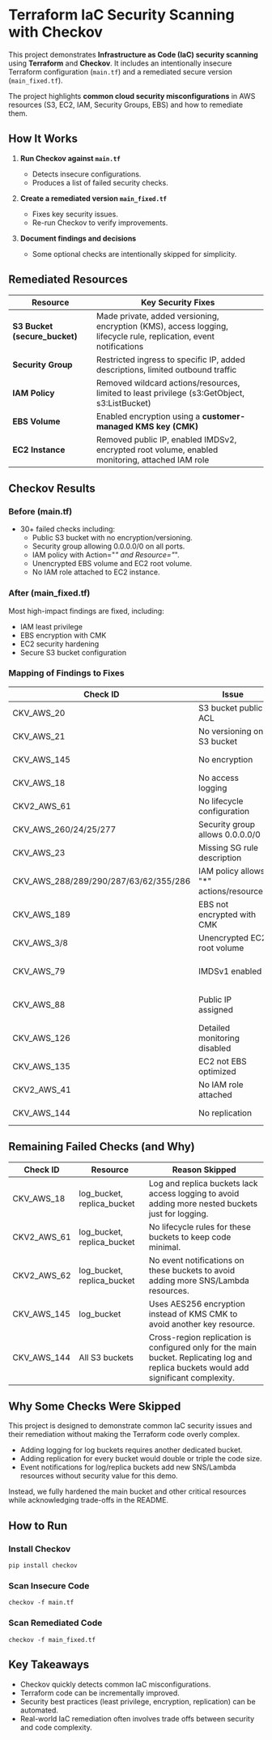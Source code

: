# Terraform IaC Security Scanning with Checkov

This project demonstrates **Infrastructure as Code (IaC) security scanning** using **Terraform** and **Checkov**.
It includes an intentionally insecure Terraform configuration (`main.tf`) and a remediated secure version (`main_fixed.tf`).

The project highlights **common cloud security misconfigurations** in AWS resources (S3, EC2, IAM, Security Groups, EBS) and how to remediate them.

## How It Works

1. **Run Checkov against `main.tf`**
   - Detects insecure configurations.
   - Produces a list of failed security checks.

2. **Create a remediated version `main_fixed.tf`**
   - Fixes key security issues.
   - Re-run Checkov to verify improvements.

3. **Document findings and decisions**
   - Some optional checks are intentionally skipped for simplicity.

## Remediated Resources

| Resource | Key Security Fixes |
|----------|---------------------|
| **S3 Bucket (secure_bucket)** | Made private, added versioning, encryption (KMS), access logging, lifecycle rule, replication, event notifications |
| **Security Group** | Restricted ingress to specific IP, added descriptions, limited outbound traffic |
| **IAM Policy** | Removed wildcard actions/resources, limited to least privilege (s3:GetObject, s3:ListBucket) |
| **EBS Volume** | Enabled encryption using a **customer-managed KMS key (CMK)** |
| **EC2 Instance** | Removed public IP, enabled IMDSv2, encrypted root volume, enabled monitoring, attached IAM role |

## Checkov Results

### Before (main.tf)

- 30+ failed checks including:
  - Public S3 bucket with no encryption/versioning.
  - Security group allowing 0.0.0.0/0 on all ports.
  - IAM policy with Action="*" and Resource="*".
  - Unencrypted EBS volume and EC2 root volume.
  - No IAM role attached to EC2 instance.

### After (main_fixed.tf)

Most high-impact findings are fixed, including:
- IAM least privilege
- EBS encryption with CMK
- EC2 security hardening
- Secure S3 bucket configuration

### Mapping of Findings to Fixes

| Check ID | Issue | Remediation |
|----------|-------|-------------|
| CKV_AWS_20 | S3 bucket public ACL | Changed ACL to private, added public access block |
| CKV_AWS_21 | No versioning on S3 bucket | Added versioning block |
| CKV_AWS_145 | No encryption | Added server-side encryption with KMS |
| CKV_AWS_18 | No access logging | Added logging to a dedicated log bucket |
| CKV2_AWS_61 | No lifecycle configuration | Added lifecycle rule for storage class transition |
| CKV_AWS_260/24/25/277 | Security group allows 0.0.0.0/0 | Restricted ingress to a specific IP |
| CKV_AWS_23 | Missing SG rule description | Added descriptions to ingress/egress rules |
| CKV_AWS_288/289/290/287/63/62/355/286 | IAM policy allows "*" actions/resources | Replaced with least privilege policy (GetObject/ListBucket) |
| CKV_AWS_189 | EBS not encrypted with CMK | Created KMS key and referenced it in EBS volume |
| CKV_AWS_3/8 | Unencrypted EC2 root volume | Enabled encryption in root_block_device |
| CKV_AWS_79 | IMDSv1 enabled | Configured metadata_options to require tokens |
| CKV_AWS_88 | Public IP assigned | Set associate_public_ip_address to false |
| CKV_AWS_126 | Detailed monitoring disabled | Enabled monitoring = true |
| CKV_AWS_135 | EC2 not EBS optimized | Set ebs_optimized = true |
| CKV2_AWS_41 | No IAM role attached | Created IAM role and instance profile for EC2 |
| CKV_AWS_144 | No replication | Configured cross-region replication for main bucket |

## Remaining Failed Checks (and Why)

| Check ID | Resource | Reason Skipped |
|----------|----------|----------------|
| CKV_AWS_18 | log_bucket, replica_bucket | Log and replica buckets lack access logging to avoid adding more nested buckets just for logging. |
| CKV2_AWS_61 | log_bucket, replica_bucket | No lifecycle rules for these buckets to keep code minimal. |
| CKV2_AWS_62 | log_bucket, replica_bucket | No event notifications on these buckets to avoid adding more SNS/Lambda resources. |
| CKV_AWS_145 | log_bucket | Uses AES256 encryption instead of KMS CMK to avoid another key resource. |
| CKV_AWS_144 | All S3 buckets | Cross-region replication is configured only for the main bucket. Replicating log and replica buckets would add significant complexity. |

## Why Some Checks Were Skipped

This project is designed to demonstrate common IaC security issues and their remediation without making the Terraform code overly complex.

- Adding logging for log buckets requires another dedicated bucket.
- Adding replication for every bucket would double or triple the code size.
- Event notifications for log/replica buckets add new SNS/Lambda resources without security value for this demo.

Instead, we fully hardened the main bucket and other critical resources while acknowledging trade-offs in the README.

## How to Run

### Install Checkov
```
pip install checkov
```

### Scan Insecure Code
```
checkov -f main.tf
```

### Scan Remediated Code
```
checkov -f main_fixed.tf
```

## Key Takeaways

- Checkov quickly detects common IaC misconfigurations.
- Terraform code can be incrementally improved.
- Security best practices (least privilege, encryption, replication) can be automated.
- Real-world IaC remediation often involves trade offs between security and code complexity.
